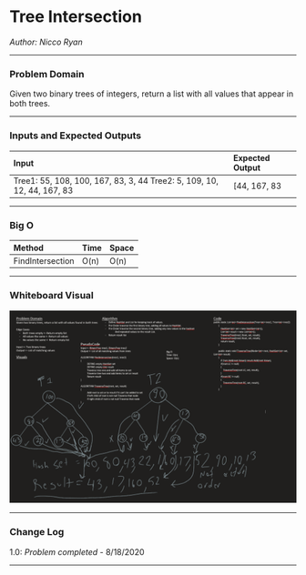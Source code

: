 # Tree Intersection
*Author: Nicco Ryan*

---

### Problem Domain
Given two binary trees of integers, return a list with all values that appear in both trees.

---

### Inputs and Expected Outputs

| Input | Expected Output |
| :----------- | :----------- |
| Tree1: 55, 108, 100, 167, 83, 3, 44   Tree2:  5, 109, 10, 12, 44, 167, 83 | [44, 167, 83 |


---

### Big O


| Method | Time | Space |
| :----------- | :----------- | :----------- |
| FindIntersection | O(n) | O(n) |



---


### Whiteboard Visual
![Tree Intersection Whiteboard](../../../assets/TreeIntersectionWB.png)


---

### Change Log
1.0: *Problem completed* - 8/18/2020

---
